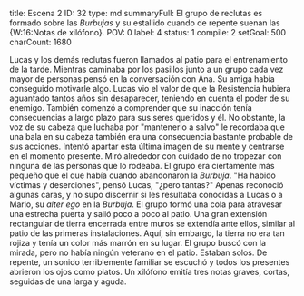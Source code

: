 title:          Escena 2
ID:             32
type:           md
summaryFull:    El grupo de reclutas es formado sobre las *Burbujas* y su estallido cuando de repente suenan las {W:16:Notas de xilófono}.
POV:            0
label:          4
status:         1
compile:        2
setGoal:        500
charCount:      1680


Lucas y los demás reclutas fueron llamados al patio para el entrenamiento de la tarde. Mientras caminaba por los pasillos junto a un grupo cada vez mayor de personas pensó en la conversación con Ana.
Su amiga había conseguido motivarle algo. Lucas vio el valor de que la Resistencia hubiera aguantado tantos años sin desaparecer, teniendo en cuenta el poder de su enemigo. También comenzó a comprender que su inacción tenía consecuencias a largo plazo para sus seres queridos y él.
No obstante, la voz de su cabeza que luchaba por "mantenerlo a salvo" le recordaba que una bala en su cabeza también era una consecuencia bastante probable de sus acciones.
Intentó apartar esta última imagen de su mente y centrarse en el momento presente. Miró alrededor con cuidado de no tropezar con ninguna de las personas que lo rodeaba.
El grupo era ciertamente más pequeño que el que había cuando abandonaron la *Burbuja*.
"Ha habido víctimas y deserciones", pensó Lucas, "¿pero tantas?"
Apenas reconoció algunas caras, y no supo discernir si les resultaba conocidas a Lucas o a Mario, su *alter ego* en la *Burbuja*.
El grupo formó una cola para atravesar una estrecha puerta y salió poco a poco al patio.
Una gran extensión rectangular de tierra encerrada entre muros se extendía ante ellos, similar al patio de las primeras instalaciones. Aquí, sin embargo, la tierra no era tan rojiza y tenía un color más marrón en su lugar.
El grupo buscó con la mirada, pero no había ningún veterano en el patio. Estaban solos.
De repente, un sonido terriblemente familiar se escuchó y todos los presentes abrieron los ojos como platos.
Un xilófono emitía tres notas graves, cortas, seguidas de una larga y aguda.